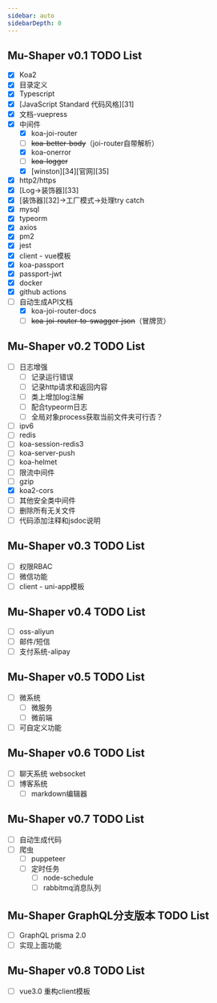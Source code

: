 ```yaml
---
sidebar: auto
sidebarDepth: 0
---
```


## Mu-Shaper v0.1 TODO List
- [X] Koa2
- [X] 目录定义
- [X] Typescript
- [X] [JavaScript Standard 代码风格][31]
- [X] 文档-vuepress
- [X] 中间件
  - [X] koa-joi-router
  - [ ] ~~koa-better-body~~（joi-router自带解析）
  - [X] koa-onerror
  - [ ] ~~koa-logger~~
  - [X] [winston][34][官网][35]
- [X] http2/https
- [X] [Log->装饰器][33]
- [X] [装饰器][32]->工厂模式->处理try catch
- [X] mysql
- [X] typeorm
- [X] axios
- [X] pm2
- [X] jest
- [X] client - vue模板
- [X] koa-passport
- [X] passport-jwt
- [X] docker
- [X] github actions
- [ ] 自动生成API文档
  - [X] koa-joi-router-docs
  - [ ] ~~koa-joi-router-to-swagger-json~~（冒牌货）

## Mu-Shaper v0.2 TODO List
- [ ] 日志增强
  - [ ] 记录运行错误
  - [ ] 记录http请求和返回内容
  - [ ] 类上增加log注解
  - [ ] 配合typeorm日志
  - [ ] 全局对象process获取当前文件夹可行否？
- [ ] ipv6
- [ ] redis
- [ ] koa-session-redis3
- [ ] koa-server-push 
- [ ] koa-helmet
- [ ] 限流中间件
- [ ] gzip
- [X] koa2-cors
- [ ] 其他安全类中间件
- [ ] 删除所有无关文件
- [ ] 代码添加注释和jsdoc说明

## Mu-Shaper v0.3 TODO List
- [ ] 权限RBAC
- [ ] 微信功能
- [ ] client - uni-app模板

## Mu-Shaper v0.4 TODO List
- [ ] oss-aliyun
- [ ] 邮件/短信
- [ ] 支付系统-alipay

## Mu-Shaper v0.5 TODO List
- [ ] 微系统
  - [ ] 微服务
  - [ ] 微前端
- [ ] 可自定义功能

## Mu-Shaper v0.6 TODO List
- [ ] 聊天系统 websocket
- [ ] 博客系统
  - [ ] markdown编辑器

## Mu-Shaper v0.7 TODO List
- [ ] 自动生成代码
- [ ] 爬虫
  - [ ] puppeteer
  - [ ] 定时任务
    - [ ] node-schedule
    - [ ] rabbitmq消息队列

## Mu-Shaper GraphQL分支版本 TODO List
- [ ] GraphQL prisma 2.0
- [ ] 实现上面功能

## Mu-Shaper v0.8 TODO List
- [ ] vue3.0 重构client模板
